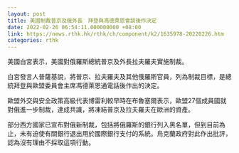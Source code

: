 ```yaml
---
layout: post
title: 美國制裁普京及俄外長　拜登與馮德萊恩會談後作決定
date: 2022-02-26 06:54:11.000000000 +08:00
link: https://news.rthk.hk/rthk/ch/component/k2/1635978-20220226.htm
categories: rthk
---
```


美國白宮表示，美國對俄羅斯總統普京及外長拉夫羅夫實施制裁。

白宮發言人普薩基說，將普京、拉夫羅夫及其他俄羅斯官員，列為制裁目標，是總統拜登與歐盟委員會主席馮德萊恩通電話後作出的決定。

歐盟外交與安全政策高級代表博雷利較早時在布魯塞爾表示，歐盟27個成員國就對俄進一步制裁，達成共識，將凍結普京及拉夫羅夫在歐洲的資產。

部分西方國家已宣布對俄新制裁，包括將俄羅斯的銀行列入黑名單，但到目前為止，未有迫使有關銀行退出用於國際銀行支付的系統。烏克蘭政府對此作出批評，認為沒有理由不採取這項行動。
